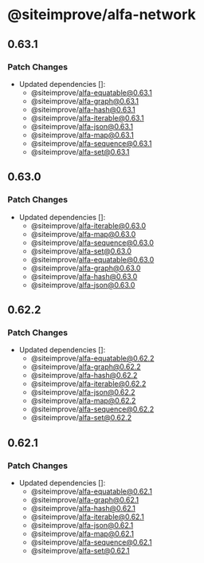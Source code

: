 # @siteimprove/alfa-network

## 0.63.1

### Patch Changes

- Updated dependencies []:
  - @siteimprove/alfa-equatable@0.63.1
  - @siteimprove/alfa-graph@0.63.1
  - @siteimprove/alfa-hash@0.63.1
  - @siteimprove/alfa-iterable@0.63.1
  - @siteimprove/alfa-json@0.63.1
  - @siteimprove/alfa-map@0.63.1
  - @siteimprove/alfa-sequence@0.63.1
  - @siteimprove/alfa-set@0.63.1

## 0.63.0

### Patch Changes

- Updated dependencies []:
  - @siteimprove/alfa-iterable@0.63.0
  - @siteimprove/alfa-map@0.63.0
  - @siteimprove/alfa-sequence@0.63.0
  - @siteimprove/alfa-set@0.63.0
  - @siteimprove/alfa-equatable@0.63.0
  - @siteimprove/alfa-graph@0.63.0
  - @siteimprove/alfa-hash@0.63.0
  - @siteimprove/alfa-json@0.63.0

## 0.62.2

### Patch Changes

- Updated dependencies []:
  - @siteimprove/alfa-equatable@0.62.2
  - @siteimprove/alfa-graph@0.62.2
  - @siteimprove/alfa-hash@0.62.2
  - @siteimprove/alfa-iterable@0.62.2
  - @siteimprove/alfa-json@0.62.2
  - @siteimprove/alfa-map@0.62.2
  - @siteimprove/alfa-sequence@0.62.2
  - @siteimprove/alfa-set@0.62.2

## 0.62.1

### Patch Changes

- Updated dependencies []:
  - @siteimprove/alfa-equatable@0.62.1
  - @siteimprove/alfa-graph@0.62.1
  - @siteimprove/alfa-hash@0.62.1
  - @siteimprove/alfa-iterable@0.62.1
  - @siteimprove/alfa-json@0.62.1
  - @siteimprove/alfa-map@0.62.1
  - @siteimprove/alfa-sequence@0.62.1
  - @siteimprove/alfa-set@0.62.1
